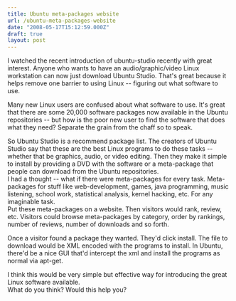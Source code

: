 ```yaml
---
title: Ubuntu meta-packages website
url: /ubuntu-meta-packages-website
date: "2008-05-17T15:12:59.000Z"
draft: true
layout: post
---
```


I watched the recent introduction of ubuntu-studio recently with great interest.  Anyone who wants to have an audio/graphic/video Linux workstation can now just download Ubuntu Studio. That's great because it helps remove one barrier to using Linux -- figuring out what software to use.  
  
Many new Linux users are confused about what software to use.  It's great that there are some 20,000 software packages now available in the Ubuntu repositories -- but how is the poor new user to find the software that does what they need? Separate the grain from the chaff so to speak.  
  
So Ubuntu Studio is a recommend package list.  The creators of Ubuntu Studio say that these are the best Linux programs to do these tasks -- whether that be graphics, audio, or video editing.  Then they make it simple to install by providing a DVD with the software or a meta-package that people can download from the Ubuntu repositories.  
I had a thought -- what if there were meta-packages for every task. Meta-packages for stuff like web-development, games, java programming, music listening, school work, statistical analysis, kernel hacking, etc.  For any imaginable task.  
Put these meta-packages on a website.  Then visitors would rank, review, etc. Visitors could browse meta-packages by category, order by rankings, number of reviews, number of downloads and so forth.  
  
Once a visitor found a package they wanted.  They'd click install.  The file to download would be XML encoded with the programs to install.  In Ubuntu, there'd be a nice GUI that'd intercept the xml and install the programs as normal via apt-get.  
  
I think this would be very simple but effective way for introducing the great Linux software available.  
What do you think?  Would this help you?